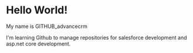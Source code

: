 # Hello World!
My name is GITHUB_advancecrm

I'm learning Github to manage repositories for salesforce development and asp.net core development.
